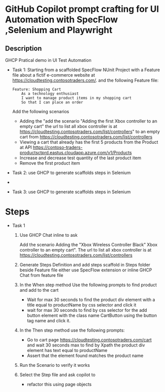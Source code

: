 # GitHub Copilot prompt crafting for UI Automation with SpecFlow ,Selenium and Playwright

## Description

GHCP Pratical demo in UI Test Automation

 - Task 1: Starting from a scaffolded SpecFlow NUnit Project with a Feature file about a fictif e-commerce website at https://cloudtesting.contosotraders.com/.
 and the following Feature file:
 
    ```gherkin
    Feature: Shopping Cart
        As a technology enthusiast
        I want to manage product items in my shopping cart
        So that I can place an order
    ```
    Add the following scenarios

    - Adding the "add the scenario "Adding the first Xbox controller to an empty cart" the url to list all xbox controller is at  https://cloudtesting.contosotraders.com/list/controllers" to an empty cart from https://cloudtesting.contosotraders.com/list/controllers
    - Viewing a cart that already has the first 5 products from the Product at API https://contoso-traders-productsctprd.eastus.cloudapp.azure.com/v1/Products
    - Increase and decrease test quantity of the last product item
    - Remove the first product item


- Task 2: use GHCP to generate scaffolds steps in Selenium

 - 

- Task 3: use GHCP to generate scaffolds steps in Selenium


# Steps

- Task 1
    
    1. Use GHCP Chat inline to ask 
    
        Add the scenario Adding the "Xbox Wireless Controller Black" Xbox controller to an empty cart". The url to list all xbox controller is at  https://cloudtesting.contosotraders.com/list/controllers

    2. Generate Steps Definition and add steps scaffold in Steps folder beside Feature file either use SpecFlow extension or inline GHCP Chat from feature file

    3. In the When step method Use the following prompts to find product and add to the cart 
        - Wait for max 30 seconds to find the product div element with a title equal to productName by css selector and click it
        - wait for max 30 seconds to find by css selector for the add button element with the class name CartButton using the button tag name and click it. 

    4. In the Then step method use the following prompts:
       -  Go to cart page https://cloudtesting.contosotraders.com/cart and wait 30 seconds max to find by Xpath the product div element has text equal to productName 
       -  Assert that the element found matches the product name

    5. Run the Scenario to verify it works
    6. Select the Step file and ask copilot to 
        - refactor this using page objects




    
